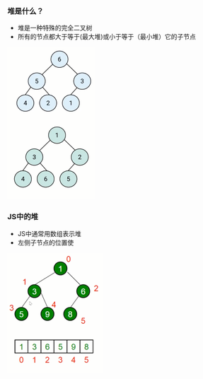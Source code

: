 ### 堆是什么？
* 堆是一种特殊的完全二叉树
* 所有的节点都大于等于(最大堆)或小于等于（最小堆）它的子节点

![堆的图示](imgs/堆的图示.png)


### JS中的堆
* JS中通常用数组表示堆
* 左侧子节点的位置使

![堆及对应数组的形式](imgs/堆及对应数组的形式.png)